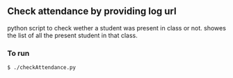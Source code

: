 ## Check attendance by providing log url
python script to check wether a student was present in class or not.
showes the list of all the present student in that class.

### To run 
```
$ ./checkAttendance.py 
```

